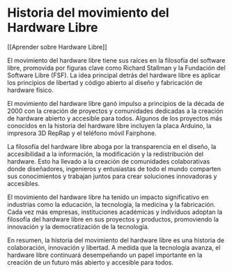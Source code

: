 # Historia del movimiento del Hardware Libre

[[Aprender sobre Hardware Libre]]

El movimiento del hardware libre tiene sus raíces en la filosofía del software libre, promovida por figuras clave como Richard Stallman y la Fundación del Software Libre (FSF). La idea principal detrás del hardware libre es aplicar los principios de libertad y código abierto al diseño y fabricación de hardware físico.

El movimiento del hardware libre ganó impulso a principios de la década de 2000 con la creación de proyectos y comunidades dedicadas a la creación de hardware abierto y accesible para todos. Algunos de los proyectos más conocidos en la historia del hardware libre incluyen la placa Arduino, la impresora 3D RepRap y el teléfono móvil Fairphone.

La filosofía del hardware libre aboga por la transparencia en el diseño, la accesibilidad a la información, la modificación y la redistribución del hardware. Esto ha llevado a la creación de comunidades colaborativas donde diseñadores, ingenieros y entusiastas de todo el mundo comparten sus conocimientos y trabajan juntos para crear soluciones innovadoras y accesibles.

El movimiento del hardware libre ha tenido un impacto significativo en industrias como la educación, la tecnología, la medicina y la fabricación. Cada vez más empresas, instituciones académicas y individuos adoptan la filosofía del hardware libre en sus proyectos y productos, promoviendo la innovación y la democratización de la tecnología.

En resumen, la historia del movimiento del hardware libre es una historia de colaboración, innovación y libertad. A medida que la tecnología avanza, el hardware libre continuará desempeñando un papel importante en la creación de un futuro más abierto y accesible para todos.
